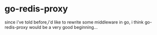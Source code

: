 # go-redis-proxy

since i've told before,i'd like to rewrite some middleware in go, i think go-redis-proxy would be a very good beginning...
